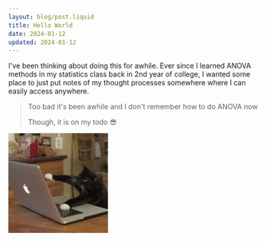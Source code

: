 ```yaml
---
layout: blog/post.liquid
title: Hello World
date: 2024-01-12
updated: 2024-01-12
---
```


I've been thinking about doing this for awhile. Ever since I learned ANOVA methods in my statistics class back in 2nd year of college, I wanted some place to just put notes of my thought processes somewhere where I can easily access anywhere.

> Too bad it's been awhile and I don't remember how to do ANOVA now
>
> Though, it is on my todo 😎

<img alt="*insert cat furiously typing gif here*" src="/assets/images/blog/cat_typing_fast.gif" width=200 height=200/>
